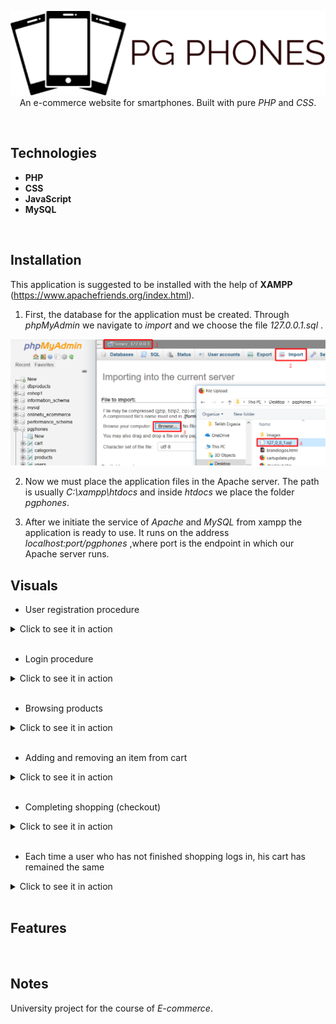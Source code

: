 <p align="center">
  <img src="./pgphones/images/logo.png"/> <br> 
  An e-commerce website for smartphones. Built with pure <i>PHP</i> and <i>CSS</i>.
</p>
<br> 

## Technologies
* **PHP**
* **CSS**
* **JavaScript**
* **MySQL**
<br>

## Installation
This application is suggested to be installed with the help of **XAMPP** (https://www.apachefriends.org/index.html).

1. First, the database for the application must be created. Through _phpMyAdmin_ we navigate to _import_ and we choose the file _127.0.0.1.sql_ .
<p align="center"> <img src="./img_for_readme/dbinst.png"/ width="650"> </p>

2. Now we must place the application files in the Apache server. The path is usually _C:\xampp\htdocs_ and inside _htdocs_ we place the folder _pgphones_.

3. After we initiate the service of _Apache_ and _MySQL_ from xampp the application is ready to use. It runs on the address _localhost:port/pgphones_ ,where port is the endpoint in which our Apache server runs.


## Visuals
* User registration procedure
<details>  <summary>Click to see it in action</summary>
  <p align="center">
    <img src="./img_for_readme/1.gif"/>
    <br>
    <b>Successful registration</b>
    <br>
    <sub><i>(GIF - Duration: 14 seconds)</i></sub> <br> <br>
    <img src="./img_for_readme/1.1.gif"/>
    <br>
    <b>Attempting to register with an already registered email address</b>
    <br>
    <sub><i>(GIF - Duration: 14 seconds)</i></sub>
  </p>
</details>
<br>

* Login procedure
<details>  <summary>Click to see it in action</summary>
  <p align="center"> <img src="./img_for_readme/2.gif"/>
    <br>
    <sub><i>(GIF - Duration: 8 seconds)</i></sub>
  </p>
</details>
<br>

* Browsing products
<details>  <summary>Click to see it in action</summary>
  <p align="center"> <img src="./img_for_readme/3.gif"/>
    <br>
    <sub><i>(GIF - Duration: 14 seconds)</i></sub>
  </p>
</details>
<br>

* Adding and removing an item from cart
<details>  <summary>Click to see it in action</summary>
  <p align="center"> <img src="./img_for_readme/4.gif"/>
    <br>
    <sub><i>(GIF - Duration: 14 seconds)</i></sub>
  </p>
</details>
<br>

* Completing shopping (checkout)
<details>  <summary>Click to see it in action</summary>
  <p align="center"> <img src="./img_for_readme/5.gif"/>
    <br>
    <b> Checking out without user account </b> <br>
    <sub><i>(GIF - Duration: 14 seconds)</i></sub> <br>
    <br>
    <img src="/img_for_readme/5.1.png"/ width="650">
    <br>
    <b> Checking out with user account - Shipping details are filled automatically </b>
  </p>
</details>
<br>

* Each time a user who has not finished shopping logs in, his cart has remained the same
<details>  <summary>Click to see it in action</summary>
  <p align="center"> <img src="./img_for_readme/6.gif"/>
    <br>
    <sub><i>(GIF - Duration: 8 seconds)</i></sub>
  </p>
</details>
<br>

## Features
<br>

## Notes
University project for the course of _E-commerce_.
